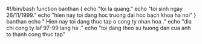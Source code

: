 #!/bin/bash
function banthan {
echo "toi la quang."
echo "toi sinh ngay 26/11/1999."
echo "hien nay toi dang hoc truong dai hoc bach khoa ha noi"
}
banthan
echo " Hien nay toi dang thuc tap o cong ty nhan hoa ."
echo "dia chi cong ty laf 97-99 lang ha ."
echo "toi dang theo su huong dan cua anh to thanh cong thuc tap"

